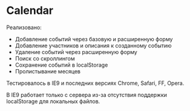 ﻿Calendar
==========

Реализовано:
- Добавление событий через базовую и расширенную форму
- Добавление участников и описания к созданному событию
- Удаление событий через расширенную форму
- Поиск со скроллингом
- Сохранение событий в localStorage
- Пролистывание месяцев

Тестировалось в IE9 и последних версиях Chrome, Safari, FF,
Opera.

В IE9 работает только с сервера из-за отсутствия поддержки localStorage для локальных файлов.
